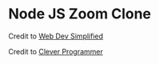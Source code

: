 # Node JS Zoom Clone

Credit to [Web Dev Simplified](https://www.youtube.com/watch?v=DvlyzDZDEq4)

Credit to [Clever Programmer](https://www.youtube.com/watch?v=ZVznzY7EjuY)


